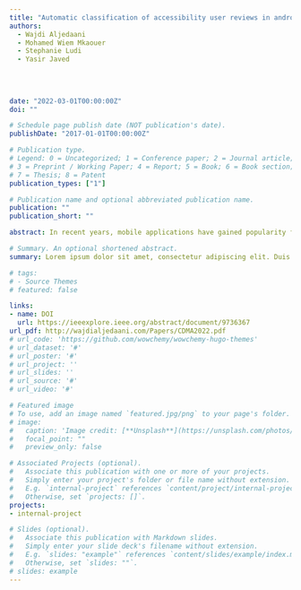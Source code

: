 ```yaml
---
title: "Automatic classification of accessibility user reviews in android apps"
authors:
  - Wajdi Aljedaani
  - Mohamed Wiem Mkaouer
  - Stephanie Ludi
  - Yasir Javed
 
  
  
  
date: "2022-03-01T00:00:00Z"
doi: ""

# Schedule page publish date (NOT publication's date).
publishDate: "2017-01-01T00:00:00Z"

# Publication type.
# Legend: 0 = Uncategorized; 1 = Conference paper; 2 = Journal article;
# 3 = Preprint / Working Paper; 4 = Report; 5 = Book; 6 = Book section;
# 7 = Thesis; 8 = Patent
publication_types: ["1"]

# Publication name and optional abbreviated publication name.
publication: ""
publication_short: ""

abstract: In recent years, mobile applications have gained popularity for providing information, digital services, and content to users including users with disabilities. However, recent studies have shown that even popular mobile apps are facing issues related to accessibility, which hinders their usability experience for people with disabilities. For discovering these issues in the new app releases, developers consider user reviews published on the official app stores. However, it is a challenging and time-consuming task to identify the type of accessibility-related reviews manually. Therefore, in this study, we have used super-vised learning techniques, namely, Extra Tree Classifier (ETC), Random Forest, Support Vector Classification, Decision Tree, K-Nearest Neighbors (KNN), and Logistic Regression for automated classification of 2,663 Android app reviews based on four types of accessibility guidelines, i.e., Principles, Audio.

# Summary. An optional shortened abstract.
summary: Lorem ipsum dolor sit amet, consectetur adipiscing elit. Duis posuere tellus ac convallis placerat. Proin tincidunt magna sed ex sollicitudin condimentum.

# tags:
# - Source Themes
# featured: false

links:
- name: DOI
  url: https://ieeexplore.ieee.org/abstract/document/9736367
url_pdf: http://wajdialjedaani.com/Papers/CDMA2022.pdf
# url_code: 'https://github.com/wowchemy/wowchemy-hugo-themes'
# url_dataset: '#'
# url_poster: '#'
# url_project: ''
# url_slides: ''
# url_source: '#'
# url_video: '#'

# Featured image
# To use, add an image named `featured.jpg/png` to your page's folder. 
# image:
#   caption: 'Image credit: [**Unsplash**](https://unsplash.com/photos/s9CC2SKySJM)'
#   focal_point: ""
#   preview_only: false

# Associated Projects (optional).
#   Associate this publication with one or more of your projects.
#   Simply enter your project's folder or file name without extension.
#   E.g. `internal-project` references `content/project/internal-project/index.md`.
#   Otherwise, set `projects: []`.
projects:
- internal-project

# Slides (optional).
#   Associate this publication with Markdown slides.
#   Simply enter your slide deck's filename without extension.
#   E.g. `slides: "example"` references `content/slides/example/index.md`.
#   Otherwise, set `slides: ""`.
# slides: example
---
```


<!-- {{% callout note %}}
Create your slides in Markdown - click the *Slides* button to check out the example.
{{% /callout %}}

Supplementary notes can be added here, including [code, math, and images](https://wowchemy.com/docs/writing-markdown-latex/). -->
